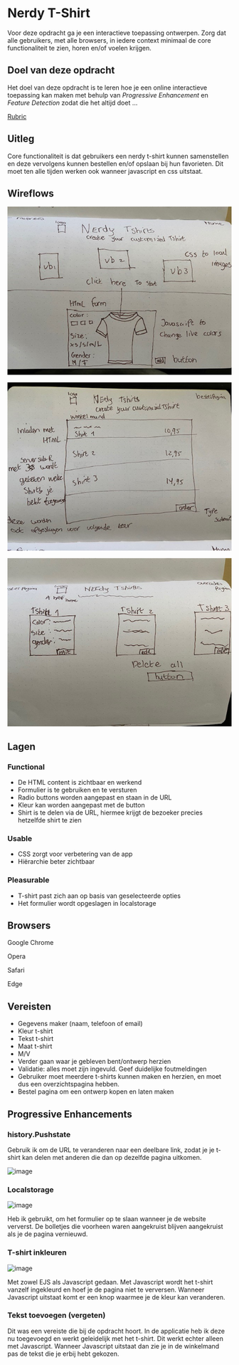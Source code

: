 # Nerdy T-Shirt

Voor deze opdracht ga je een interactieve toepassing ontwerpen. Zorg dat alle gebruikers, met alle browsers, in iedere context minimaal de core functionaliteit te zien, horen en/of voelen krijgen.

## Doel van deze opdracht

Het doel van deze opdracht is te leren hoe je een online interactieve toepassing kan maken met behulp van _Progressive Enhancement_ en _Feature Detection_ zodat die het altijd doet ...

[Rubric](https://docs.google.com/spreadsheets/d/1MV3BWwwg_Zz1n-S_qOM4iSm4gA4M6g0xAxGacyaPuac/)

## Uitleg

Core functionaliteit is dat gebruikers een nerdy t-shirt kunnen samenstellen en deze vervolgens kunnen bestellen en/of opslaan bij hun favorieten. Dit moet ten alle tijden werken ook wanneer javascript en css uitstaat.

## Wireflows

![Frontend ](https://github.com/NielsPeeters96/Nerdy-tshirt/blob/master/Public/img/Home.jpg)

![Frontend ](https://github.com/NielsPeeters96/Nerdy-tshirt/blob/master/Public/img/Bestelpagina.jpg)

![Frontend ](https://github.com/NielsPeeters96/Nerdy-tshirt/blob/master/Public/img/Overzichtspagina.jpg)

## Lagen

### Functional
- De HTML content is zichtbaar en werkend
- Formulier is te gebruiken en te versturen
- Radio buttons worden aangepast en staan in de URL
- Kleur kan worden aangepast met de button
- Shirt is te delen via de URL, hiermee krijgt de bezoeker precies hetzelfde shirt te zien

### Usable
- CSS zorgt voor verbetering van de app
- Hiërarchie beter zichtbaar

### Pleasurable
- T-shirt past zich aan op basis van geselecteerde opties
- Het formulier wordt opgeslagen in localstorage

## Browsers
Google Chrome

Opera

Safari

Edge

## Vereisten

- Gegevens maker (naam, telefoon of email)
- Kleur t-shirt
- Tekst t-shirt
- Maat t-shirt
- M/V
- Verder gaan waar je gebleven bent/ontwerp herzien
- Validatie: alles moet zijn ingevuld. Geef duidelijke foutmeldingen
- Gebruiker moet meerdere t-shirts kunnen maken en herzien, en moet dus een overzichtspagina hebben.
- Bestel pagina om een ontwerp kopen en laten maken

## Progressive Enhancements

### history.Pushstate
 
Gebruik ik om de URL te veranderen naar een deelbare link, zodat je je t-shirt kan delen met anderen die dan op dezelfde pagina uitkomen.

![image](https://user-images.githubusercontent.com/78353674/112846184-0fdc5180-90a6-11eb-8bab-41d7228b0256.png)

### Localstorage

![image](https://user-images.githubusercontent.com/78353674/112964126-52ef0100-9148-11eb-9c33-7fdead1c3813.png)

Heb ik gebruikt, om het formulier op te slaan wanneer je de website ververst. De bolletjes die voorheen waren aangekruist blijven aangekruist als je de pagina vernieuwd.

### T-shirt inkleuren

![image](https://user-images.githubusercontent.com/78353674/112964043-3f439a80-9148-11eb-8205-9ca3d62d82df.png)

Met zowel EJS als Javascript gedaan. Met Javascript wordt het t-shirt vanzelf ingekleurd en hoef je de pagina niet te verversen. Wanneer Javascript uitstaat komt er een knop waarmee je de kleur kan veranderen.

### Tekst toevoegen (vergeten)

Dit was een vereiste die bij de opdracht hoort. In de applicatie heb ik deze nu toegevoegd en werkt geleidelijk met het t-shirt. Dit werkt echter alleen met Javascript. Wanneer Javascript uitstaat dan zie je in de winkelmand pas de tekst die je erbij hebt gekozen.
